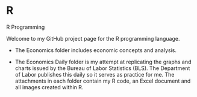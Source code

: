 # R
R Programming

Welcome to my GitHub project page for the R programming language.  

* The Economics folder includes economic concepts and analysis.   

* The Economics Daily folder is my attempt at replicating the graphs and charts issued by the Bureau of Labor Statistics (BLS). 
The Department of Labor publishes this daily so it serves as practice for me. 
The attachments in each folder contain my R code, an Excel document and all images created within R. 
